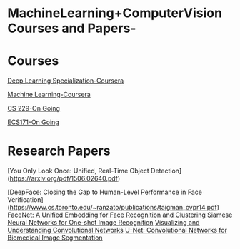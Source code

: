 # MachineLearning+ComputerVision Courses and Papers-

# Courses 
[Deep Learning Specialization-Coursera](https://www.coursera.org/specializations/deep-learning)

[Machine Learning-Coursera](https://www.coursera.org/learn/machine-learning)

[CS 229-On Going](http://cs229.stanford.edu/syllabus.html)

[ECS171-On Going](http://www.cs.ucdavis.edu/blog/ecs-171-machine-learning/)

# Research Papers
[You Only Look Once: Unified, Real-Time Object Detection] (https://arxiv.org/pdf/1506.02640.pdf)

[DeepFace: Closing the Gap to Human-Level Performance in Face Verification] (https://www.cs.toronto.edu/~ranzato/publications/taigman_cvpr14.pdf)
[FaceNet: A Unified Embedding for Face Recognition and Clustering](https://arxiv.org/pdf/1503.03832.pdf)
[Siamese Neural Networks for One-shot Image Recognition](https://www.cs.cmu.edu/~rsalakhu/papers/oneshot1.pdf)
[Visualizing and Understanding Convolutional Networks](https://arxiv.org/pdf/1311.2901.pdf)
[U-Net: Convolutional Networks for Biomedical Image Segmentation](https://arxiv.org/abs/1505.04597)


